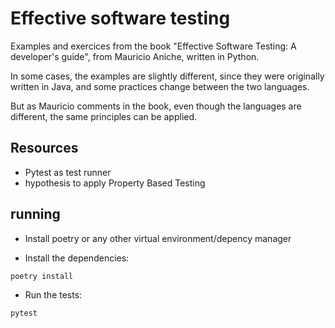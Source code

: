 # Effective software testing

Examples and exercices from the book "Effective Software Testing: A developer's guide", from Mauricio Aniche, written in Python.

In some cases, the examples are slightly different, since they were originally written in Java, and some practices change between the two languages.

But as Mauricio comments in the book, even though the languages are different, the same principles can be applied.



## Resources

- Pytest as test runner
- hypothesis to apply Property Based Testing


## running

- Install poetry or any other virtual environment/depency manager


- Install the dependencies:

```
poetry install
```

- Run the tests:

```
pytest
```
